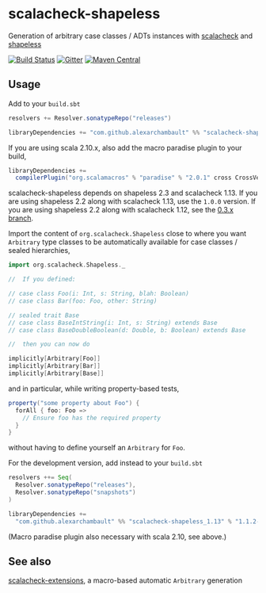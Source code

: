 # scalacheck-shapeless

Generation of arbitrary case classes / ADTs instances with [scalacheck](https://github.com/rickynils/scalacheck) and [shapeless](https://github.com/milessabin/shapeless)

[![Build Status](https://travis-ci.org/alexarchambault/scalacheck-shapeless.svg)](https://travis-ci.org/alexarchambault/scalacheck-shapeless)
[![Gitter](https://badges.gitter.im/Join%20Chat.svg)](https://gitter.im/alexarchambault/scalacheck-shapeless?utm_source=badge&utm_medium=badge&utm_campaign=pr-badge&utm_content=badge)
[![Maven Central](https://img.shields.io/maven-central/v/com.github.alexarchambault/scalacheck-shapeless_1.13_2.11.svg)](https://maven-badges.herokuapp.com/maven-central/com.github.alexarchambault/scalacheck-shapeless_1.13_2.11)

## Usage

Add to your `build.sbt`
```scala
resolvers += Resolver.sonatypeRepo("releases")

libraryDependencies += "com.github.alexarchambault" %% "scalacheck-shapeless_1.13" % "1.1.1"
```

If you are using scala 2.10.x, also add the macro paradise plugin to your build,
```scala
libraryDependencies +=
  compilerPlugin("org.scalamacros" % "paradise" % "2.0.1" cross CrossVersion.full)
```

scalacheck-shapeless depends on shapeless 2.3 and scalacheck 1.13. If you are using shapeless 2.2
along with scalacheck 1.13, use the `1.0.0` version. If you are using shapeless 2.2 along
with scalacheck 1.12, see the [0.3.x branch](https://github.com/alexarchambault/scalacheck-shapeless/tree/scalacheck-shapeless-0.3).


Import the content of `org.scalacheck.Shapeless` close to where you want
`Arbitrary` type classes to be automatically available for case classes
/ sealed hierarchies,
```scala
import org.scalacheck.Shapeless._

//  If you defined:

// case class Foo(i: Int, s: String, blah: Boolean)
// case class Bar(foo: Foo, other: String)

// sealed trait Base
// case class BaseIntString(i: Int, s: String) extends Base
// case class BaseDoubleBoolean(d: Double, b: Boolean) extends Base

//  then you can now do

implicitly[Arbitrary[Foo]]
implicitly[Arbitrary[Bar]]
implicitly[Arbitrary[Base]]
```

and in particular, while writing property-based tests,
```scala
property("some property about Foo") {
  forAll { foo: Foo =>
    // Ensure foo has the required property
  }
}
```
without having to define yourself an `Arbitrary` for `Foo`.

For the development version, add instead to your `build.sbt`
```scala
resolvers ++= Seq(
  Resolver.sonatypeRepo("releases"),
  Resolver.sonatypeRepo("snapshots")
)

libraryDependencies +=
  "com.github.alexarchambault" %% "scalacheck-shapeless_1.13" % "1.1.2-SNAPSHOT"
```

(Macro paradise plugin also necessary with scala 2.10, see above.)

## See also

[scalacheck-extensions](https://github.com/cvogt/scalacheck-extensions),
a macro-based automatic `Arbitrary` generation

